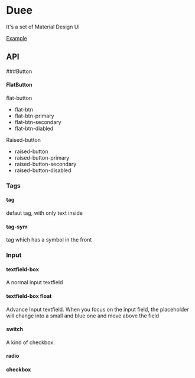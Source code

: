# Duee

It's a set of Material Design UI

[Example](https://ianpeverell.github.io)

## API

###Button

#### FlatButton
flat-button

* flat-btn
* flat-btn-primary
* flat-btn-secondary
* flat-btn-diabled

Raised-button

* raised-button
* raised-button-primary
* raised-button-secondary
* raised-button-disabled

### Tags

#### tag

defaut tag, with only text inside

#### tag-sym

tag which has a symbol in the front

### Input

#### textfield-box

A normal input textfield

#### textfield-box float

Advance Input textfield. When you focus on the input field, the placeholder will change into a small and blue one and move above the field

#### switch

A kind of checkbox.

#### radio

#### checkbox




